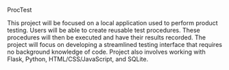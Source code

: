 ProcTest

This project will be focused on a local application used to perform product testing. Users will be able to create reusable test procedures. These procedures will then be executed and have their results recorded. The project will focus on developing a streamlined testing interface that requires no background knowledge of code. Project also involves working with Flask, Python, HTML/CSS/JavaScript, and SQLite.
